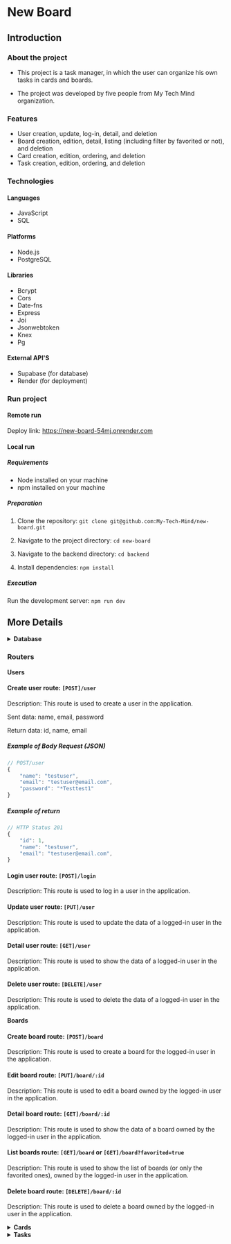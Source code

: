 # New Board

## Introduction

### About the project

- This project is a task manager, in which the user can organize his own tasks in cards and boards. 

- The project was developed by five people from My Tech Mind organization.

### Features

- User creation, update, log-in, detail, and deletion
- Board creation, edition, detail, listing (including filter by favorited or not), and deletion
- Card creation, edition, ordering, and deletion
- Task creation, edition, ordering, and deletion

### Technologies

#### Languages

- JavaScript
- SQL

#### Platforms

- Node.js
- PostgreSQL

#### Libraries

- Bcrypt
- Cors
- Date-fns
- Express
- Joi
- Jsonwebtoken
- Knex
- Pg

#### External API'S

- Supabase (for database)
- Render (for deployment)

### Run project

#### Remote run

Deploy link: https://new-board-54mj.onrender.com

#### Local run

##### Requirements

- Node installed on your machine
- npm installed on your machine

##### Preparation

1) Clone the repository: `git clone git@github.com:My-Tech-Mind/new-board.git`

2) Navigate to the project directory: `cd new-board`

3) Navigate to the backend directory: `cd backend`

4) Install dependencies: `npm install`


##### Execution

Run the development server: `npm run dev`

## More Details

<details>

<summary><b>Database</b></summary>

-   users
    - id
    - name 
    - email
    - password

-   boards
    - id
    - title
    - favorited
    - user_id
    - creation_date
    - update_date

-   cards
    - id
    - title
    - board_id
    - ordenation

-   tasks
    - id
    - title
    - description
    - card_id
    - ordenation

</details>

<!-- <details>

<summary><b>Routers</b></summary>

-->

### Routers

<!-- <details> -->

<summary><b>Users</b></summary>

#### Create user route: `[POST]/user`

Description: This route is used to create a user in the application.

Sent data: name, email, password

Return data: id, name, email

##### Example of Body Request (JSON)

```javascript
// POST/user
{
    "name": "testuser",
    "email": "testuser@email.com",
    "password": "*Testtest1"
}
```

##### Example of return

```javascript
// HTTP Status 201
{
    "id": 1,
    "name": "testuser",
    "email": "testuser@email.com",
}
```

#### Login user route: `[POST]/login`

Description: This route is used to log in a user in the application.

#### Update user route: `[PUT]/user`

Description: This route is used to update the data of a logged-in user in the application.

#### Detail user route: `[GET]/user`

Description: This route is used to show the data of a logged-in user in the application.

#### Delete user route: `[DELETE]/user`

Description: This route is used to delete the data of a logged-in user in the application.

</details>

<!-- <details> -->

<summary><b>Boards</b></summary>

#### Create board route: `[POST]/board`

Description: This route is used to create a board for the logged-in user in the application.

#### Edit board route: `[PUT]/board/:id`

Description: This route is used to edit a board owned by the logged-in user in the application.

#### Detail board route: `[GET]/board/:id`

Description: This route is used to show the data of a board owned by the logged-in user in the application.

#### List boards route: `[GET]/board` or `[GET]/board?favorited=true`

Description: This route is used to show the list of boards (or only the favorited ones), owned by the logged-in user in the application.

#### Delete board route: `[DELETE]/board/:id`

Description: This route is used to delete a board owned by the logged-in user in the application.

</details>

<details>

<summary><b>Cards</b></summary>

</details>

<details>

<summary><b>Tasks</b></summary>

</details>
    
<!-- </details> -->

